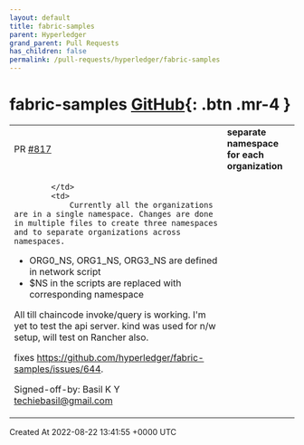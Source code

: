 ```yaml
---
layout: default
title: fabric-samples
parent: Hyperledger
grand_parent: Pull Requests
has_children: false
permalink: /pull-requests/hyperledger/fabric-samples
---
```


# fabric-samples <span class="fs-3 right-align">[GitHub](https://github.com/hyperledger/fabric-samples){: .btn .mr-4 }</span>


<div>
    <table>
        <tr>
            <td>
                PR <a href="https://github.com/hyperledger/fabric-samples/pull/817" class=".btn">#817</a>
            </td>
            <td>
                <b>
                    separate namespace for each organization
                </b>
            </td>
        </tr>
        <tr>
            <td>
                
            </td>
            <td>
                Currently all the organizations are in a single namespace. Changes are done in multiple files to create three namespaces and to separate organizations across namespaces.
- ORG0_NS, ORG1_NS, ORG3_NS are defined in network script
- $NS in the scripts are replaced with corresponding namespace

All till chaincode invoke/query is working. I'm yet to test the api server. kind was used for n/w setup, will test on Rancher also.

fixes https://github.com/hyperledger/fabric-samples/issues/644.

Signed-off-by: Basil K Y <techiebasil@gmail.com>
            </td>
        </tr>
    </table>
    <div class="right-align">
        Created At 2022-08-22 13:41:55 +0000 UTC
    </div>
</div>

